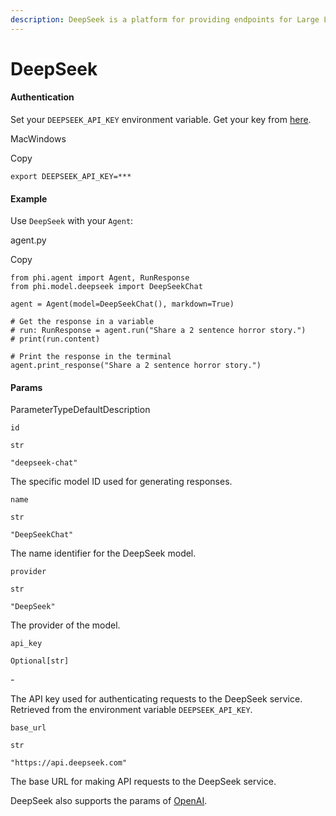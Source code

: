 ```yaml
---
description: DeepSeek is a platform for providing endpoints for Large Language models.
---
```


# DeepSeek

#### Authentication <a href="#authentication" id="authentication"></a>

Set your `DEEPSEEK_API_KEY` environment variable. Get your key from [here](https://platform.deepseek.com/api_keys).

MacWindows

Copy

```
export DEEPSEEK_API_KEY=***
```

#### [​](https://docs.phidata.com/models/deepseek#example)Example <a href="#example" id="example"></a>

Use `DeepSeek` with your `Agent`:

agent.py

Copy

```
from phi.agent import Agent, RunResponse
from phi.model.deepseek import DeepSeekChat

agent = Agent(model=DeepSeekChat(), markdown=True)

# Get the response in a variable
# run: RunResponse = agent.run("Share a 2 sentence horror story.")
# print(run.content)

# Print the response in the terminal
agent.print_response("Share a 2 sentence horror story.")
```

#### [​](https://docs.phidata.com/models/deepseek#params)Params <a href="#params" id="params"></a>

ParameterTypeDefaultDescription

`id`

`str`

`"deepseek-chat"`

The specific model ID used for generating responses.

`name`

`str`

`"DeepSeekChat"`

The name identifier for the DeepSeek model.

`provider`

`str`

`"DeepSeek"`

The provider of the model.

`api_key`

`Optional[str]`

\-

The API key used for authenticating requests to the DeepSeek service. Retrieved from the environment variable `DEEPSEEK_API_KEY`.

`base_url`

`str`

`"https://api.deepseek.com"`

The base URL for making API requests to the DeepSeek service.

DeepSeek also supports the params of [OpenAI](https://docs.phidata.com/models/openai).
